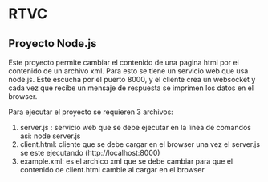 RTVC
====

Proyecto Node.js
-------------

Este proyecto permite cambiar el contenido de una pagina html por el contenido de un archivo xml. 
Para esto se tiene un servicio web que usa node.js. Este escucha por el puerto 8000, y el cliente crea un websocket y cada vez que recibe un mensaje de respuesta se imprimen los datos en el browser.

Para ejecutar el proyecto se requieren 3 archivos:
1. server.js : servicio web que se debe ejecutar en la linea de comandos asi: node server.js
2. client.html: cliente que se debe cargar en el browser una vez el server.js se este ejecutando (http://localhost:8000)
3. example.xml: es el archico xml que se debe cambiar para que el contenido de client.html cambie al cargar en el browser



 

